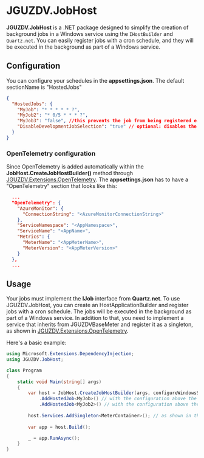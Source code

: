 # JGUZDV.JobHost

**JGUZDV.JobHost** is a .NET package designed to simplify the creation of background jobs in a Windows service using the `IHostBuilder` and `Quartz.net`. You can easily register jobs with a cron schedule, and they will be executed in the background as part of a Windows service.

## Configuration
You can configure your schedules in the **appsettings.json**. The default sectionName is "HostedJobs"
```json
{
  "HostedJobs": {
    "MyJob": "* * * * * ?",
    "MyJob2": "* 0/5 * * * ?",
    "MyJob3": "false", //this prevents the job from being registered e.g. for appsettings.development.json
    "DisableDevelopmentJobSelection": "true" // optional: disables the job selestion screen and runs the jobs with the given schedule in appsettings.Development.json
  }
}
```

### OpenTelemetry configuration
Since OpenTelemetry is added automatically within the **JobHost.CreateJobHostBuilder()** method through [JGUZDV.Extensions.OpenTelemetry](https://github.com/jguzdv/NuGet-Packages/tree/main/libraries/JGUZDV.Extensions.OpenTelemetry/src).
The **appsettings.json** has to have a "OpenTelemetry" section that looks like this:

``` json
  ...
  "OpenTelemetry": {
    "AzureMonitor": {
      "ConnectionString": "<AzureMonitorConnectionString>"
    },
    "ServiceNamespace": "<AppNamespace>",
    "ServiceName": "<AppName>",
    "Metrics": {
      "MeterName": "<AppMeterName>",
      "MeterVersion": "<AppMeterVersion>"
    }
  },
  ...
```

## Usage
Your jobs must implement the **IJob** interface from **Quartz.net**.
To use JGUZDV.JobHost, you can create an HostApplicationBuilder and register jobs with a cron schedule. 
The jobs will be executed in the background as part of a Windows service.
In addition to that, you need to implement a service that inherits from JGUZDVBaseMeter and register it as a singleton, as shown in [JGUZDV.Extensions.OpenTelemetry](https://github.com/jguzdv/NuGet-Packages/tree/main/libraries/JGUZDV.Extensions.OpenTelemetry/src).

Here's a basic example:

```csharp
using Microsoft.Extensions.DependencyInjection;
using JGUZDV.JobHost;

class Program
{
    static void Main(string[] args)
    {
        var host = JobHost.CreateJobHostBuilder(args, configureWindowsService, quartzHostedServiceOptions)
            .AddHostedJob<MyJob>() // with the configuration above the job runs every second
            .AddHostedJob<MyJob2>() // with the configuration above the job runs every 5 minutes (at 0, 5, 10, 15.... etc Minutes)
            
        host.Services.AddSingleton<MeterContainer>(); // as shown in the JGUZDV.Extensions.OpenTelemetry example
            
        var app = host.Build();

        _ = app.RunAsync();
    }
}
```

